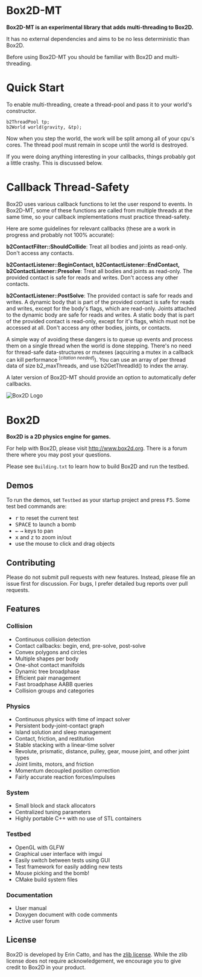 
# Box2D-MT
**Box2D-MT is an experimental library that adds multi-threading to Box2D.**

It has no external dependencies and aims to be no less deterministic than Box2D.

Before using Box2D-MT you should be familiar with Box2D and multi-threading.

# Quick Start
To enable multi-threading, create a thread-pool and pass it to your world's constructor.

```
b2ThreadPool tp;
b2World world(gravity, &tp);
```

Now when you step the world, the work will be split among all of your cpu's cores.
The thread pool must remain in scope until the world is destroyed.

If you were doing anything interesting in your callbacks, things probably got a little crashy. This is discussed below.

# Callback Thread-Safety
Box2D uses various callback functions to let the user respond to events. In Box2D-MT, some of these functions
are called from multiple threads at the same time, so your callback implementations must practice thread-safety.

Here are some guidelines for relevant callbacks (these are a work in progress and probably not 100% accurate):

**b2ContactFilter::ShouldCollide**: Treat all bodies and joints as read-only. Don't access any contacts.

**b2ContactListener::BeginContact, b2ContactListener::EndContact, b2ContactListener::Presolve**:
Treat all bodies and joints as read-only. The provided contact is safe for reads and writes. Don't access any
other contacts.

**b2ContactListener::PostSolve**: The provided contact is safe for reads and writes. A dynamic body that is part of
the provided contact is safe for reads and writes, except for the body's flags, which are read-only. Joints
attached to the dynamic body are safe for reads and writes. A static body that is part of the provided contact
is read-only, except for it's flags, which must not be accessed at all. Don't access any other bodies, joints,
or contacts.

A simple way of avoiding these dangers is to queue up events and process them on a single thread when the world
is done stepping. There's no need for thread-safe data-structures or mutexes (aqcuiring a mutex in a callback can
kill performance <sup>[*citation needed*]</sup>). You can use an array of per thread data of size b2_maxThreads, and use b2GetThreadId() to index
the array.

A later version of Box2D-MT should provide an option to automatically defer callbacks.



![Box2D Logo](http://box2d.org/images/icon.gif)

# Box2D 

**Box2D is a 2D physics engine for games.**

For help with Box2D, please visit http://www.box2d.org. There is a forum there where you may post your questions.

Please see `Building.txt` to learn how to build Box2D and run the testbed.

## Demos

To run the demos, set `Testbed` as your startup project and press <kbd>F5</kbd>. Some test bed commands are:

- <kbd>r</kbd> to reset the current test
- <kbd>SPACE</kbd> to launch a bomb
- <kbd>&larr;</kbd> <kbd>&rarr;</kbd> keys to pan
- <kbd>x</kbd> and <kbd>z</kbd> to zoom in/out
- use the mouse to click and drag objects

## Contributing

Please do not submit pull requests with new features. Instead, please file an issue first for discussion. For bugs, I prefer detailed bug reports over pull requests.

## Features

### Collision
- Continuous collision detection
- Contact callbacks: begin, end, pre-solve, post-solve
- Convex polygons and circles
- Multiple shapes per body
- One-shot contact manifolds
- Dynamic tree broadphase
- Efficient pair management
- Fast broadphase AABB queries
- Collision groups and categories

### Physics
- Continuous physics with time of impact solver
- Persistent body-joint-contact graph
- Island solution and sleep management
- Contact, friction, and restitution
- Stable stacking with a linear-time solver
- Revolute, prismatic, distance, pulley, gear, mouse joint, and other joint types
- Joint limits, motors, and friction
- Momentum decoupled position correction
- Fairly accurate reaction forces/impulses

### System
- Small block and stack allocators
- Centralized tuning parameters
- Highly portable C++ with no use of STL containers

### Testbed
- OpenGL with GLFW
- Graphical user interface with imgui
- Easily switch between tests using GUI
- Test framework for easily adding new tests
- Mouse picking and the bomb!
- CMake build system files

### Documentation
- User manual
- Doxygen document with code comments
- Active user forum

## License

Box2D is developed by Erin Catto, and has the [zlib license](http://en.wikipedia.org/wiki/Zlib_License). While the zlib license does not require acknowledgement, we encourage you to give credit to Box2D in your product.
